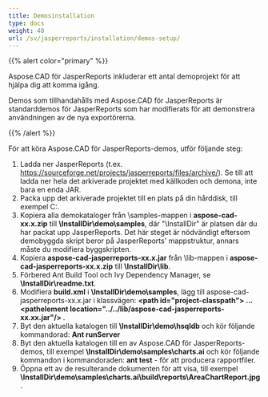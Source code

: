 ```yaml
---
title: Demosinstallation
type: docs
weight: 40
url: /sv/jasperreports/installation/demos-setup/
---
```


{{% alert color="primary" %}}

Aspose.CAD för JasperReports inkluderar ett antal demoprojekt för att hjälpa dig att komma igång.

Demos som tillhandahålls med Aspose.CAD för JasperReports är standarddemos för JasperReports som har modifierats för att demonstrera användningen av de nya exportörerna.

{{% /alert %}}

För att köra Aspose.CAD för JasperReports-demos, utför följande steg:

1. Ladda ner JasperReports (t.ex. https://sourceforge.net/projects/jasperreports/files/archive/). Se till att ladda ner hela det arkiverade projektet med källkoden och demona, inte bara en enda JAR.
1. Packa upp det arkiverade projektet till en plats på din hårddisk, till exempel C:\.
1. Kopiera alla demokataloger från \samples-mappen i **aspose-cad-xx.x.zip** till **\InstallDir\demo\samples**, där "\InstallDir" är platsen där du har packat upp JasperReports. Det här steget är nödvändigt eftersom demobyggda skript beror på JasperReports' mappstruktur, annars måste du modifiera byggskripten.
1. Kopiera **aspose-cad-jasperreports-xx.x.jar** från \lib-mappen i **aspose-cad-jasperreports-xx.x.zip** till **\InstallDir\lib**.
1. Förbered Ant Build Tool och Ivy Dependency Manager, se **\InstallDir\readme.txt**.
1. Modifiera **build.xml** i **\InstallDir\demo\samples**, lägg till aspose-cad-jasperreports-xx.x.jar i klassvägen:
   **\<path id="project-classpath"> ... \<pathelement location="../../lib/aspose-cad-jasperreports-xx.xx.jar"/> </path>**.
1. Byt den aktuella katalogen till **\InstallDir\demo\hsqldb** och kör följande kommandorad:
   **Ant runServer**
1. Byt den aktuella katalogen till en av Aspose.CAD för JasperReports-demos, till exempel **\InstallDir\demo\samples\charts.ai** och kör följande kommandon i kommandoraden:
   **ant test** - för att producera rapportfiler.
1. Öppna ett av de resulterande dokumenten för att visa, till exempel **\InstallDir\demo\samples\charts.ai\build\reports\AreaChartReport.jpg**.
